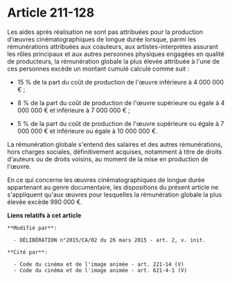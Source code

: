 # Article 211-128

Les aides après réalisation ne sont pas attribuées pour la production d'œuvres cinématographiques de longue durée lorsque,
parmi les rémunérations attribuées aux coauteurs, aux artistes-interprètes assurant les rôles principaux et aux autres
personnes physiques engagées en qualité de producteurs, la rémunération globale la plus élevée attribuée à l'une de ces
personnes excède un montant cumulé calculé comme suit :

- 15 % de la part du coût de production de l'œuvre inférieure à 4 000 000 € ;

- 8 % de la part du coût de production de l'œuvre supérieure ou égale à 4 000 000 € et inférieure à 7 000 000 € ;

- 5 % de la part du coût de production de l'œuvre supérieure ou égale à 7 000 000 € et inférieure ou égale à 10 000 000 €. 

La rémunération globale s'entend des salaires et des autres rémunérations, hors charges sociales, définitivement acquises,
notamment à titre de droits d'auteurs ou de droits voisins, au moment de la mise en production de l'œuvre. 

En ce qui concerne les œuvres cinématographiques de longue durée appartenant au genre documentaire, les dispositions du
présent article ne s'appliquent qu'aux œuvres pour lesquelles la rémunération globale la plus élevée excède 990 000 €.

**Liens relatifs à cet article**

	**Modifié par**:

	  - DÉLIBÉRATION n°2015/CA/02 du 26 mars 2015 - art. 2, v. init.

	**Cité par**:

	  - Code du cinéma et de l'image animée - art. 221-14 (V)
	  - Code du cinéma et de l'image animée - art. 621-4-1 (V)
